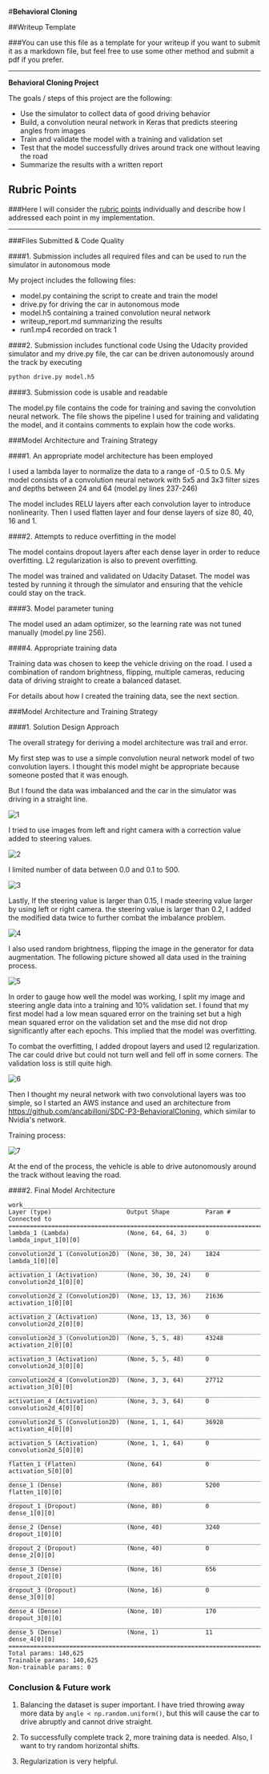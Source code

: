 #**Behavioral Cloning** 

##Writeup Template

###You can use this file as a template for your writeup if you want to submit it as a markdown file, but feel free to use some other method and submit a pdf if you prefer.

---

**Behavioral Cloning Project**

The goals / steps of this project are the following:
* Use the simulator to collect data of good driving behavior
* Build, a convolution neural network in Keras that predicts steering angles from images
* Train and validate the model with a training and validation set
* Test that the model successfully drives around track one without leaving the road
* Summarize the results with a written report


[//]: # (Image References)

[image1]: ./examples/1.png "Original Steering"
[image2]: ./examples/2.png "Data from three cameras"
[image3]: ./examples/3.png "Data"
[image4]: ./examples/4.png "Final data"
[image5]: ./examples/5.png "Data in training"
[image6]: ./examples/6.png "Validation loss"
[image7]: ./examples/7.png "New validation loss"

## Rubric Points
###Here I will consider the [rubric points](https://review.udacity.com/#!/rubrics/432/view) individually and describe how I addressed each point in my implementation.  

---
###Files Submitted & Code Quality

####1. Submission includes all required files and can be used to run the simulator in autonomous mode

My project includes the following files:
* model.py containing the script to create and train the model
* drive.py for driving the car in autonomous mode
* model.h5 containing a trained convolution neural network 
* writeup_report.md summarizing the results
* run1.mp4 recorded on track 1

####2. Submission includes functional code
Using the Udacity provided simulator and my drive.py file, the car can be driven autonomously around the track by executing 
```sh
python drive.py model.h5
```

####3. Submission code is usable and readable

The model.py file contains the code for training and saving the convolution neural network. The file shows the pipeline I used for training and validating the model, and it contains comments to explain how the code works.

###Model Architecture and Training Strategy

####1. An appropriate model architecture has been employed

I used a lambda layer to normalize the data to a range of -0.5 to 0.5. My model consists of a convolution neural network with 5x5 and 3x3 filter sizes and depths between 24 and 64 (model.py lines 237-246) 

The model includes RELU layers after each convolution layer to introduce nonlinearity. Then I used flatten layer and four dense layers of size 80, 40, 16 and 1.

####2. Attempts to reduce overfitting in the model

The model contains dropout layers after each dense layer in order to reduce overfitting. L2 regularization is also to prevent overfitting.

The model was trained and validated on Udacity Dataset. The model was tested by running it through the simulator and ensuring that the vehicle could stay on the track.

####3. Model parameter tuning

The model used an adam optimizer, so the learning rate was not tuned manually (model.py line 256).

####4. Appropriate training data

Training data was chosen to keep the vehicle driving on the road. I used a combination of random brightness, flipping, multiple cameras, reducing data of driving straight to create a balanced dataset.

For details about how I created the training data, see the next section. 

###Model Architecture and Training Strategy

####1. Solution Design Approach

The overall strategy for deriving a model architecture was trail and error.

My first step was to use a simple convolution neural network model of two convolution layers. I thought this model might be appropriate because someone posted that it was enough.


But I found the data was imbalanced and the car in the simulator was driving in a straight line.

![1][image1]

I tried to use images from left and right camera with a correction value added to steering values.


![2][image2]

I limited number of data between 0.0 and 0.1 to 500. 

![3][image3]

Lastly, If the steering value is larger than 0.15, I made steering value larger by using left or right camera. the steering value is larger than 0.2, I added the modified data twice to further combat the imbalance problem. 

![4][image4]

I also used random brightness, flipping the image in the generator for data augmentation. The following picture showed all data used in the training process.

![5][image5]

In order to gauge how well the model was working, I split my image and steering angle data into a training and 10% validation set. I found that my first model had a low mean squared error on the training set but a high mean squared error on the validation set and the mse did not drop significantly after each epochs. This implied that the model was overfitting. 

To combat the overfitting, I added dropout layers and used l2 regularization. The car could drive but could not turn well and fell off in some corners. The validation loss is still quite high.

![6][image6]

Then I thought my neural network with two convolutional layers was too simple, so I started an AWS instance and used an architecture from https://github.com/ancabilloni/SDC-P3-BehavioralCloning, which similar to Nvidia's network.

Training process:

![7][image7]

At the end of the process, the vehicle is able to drive autonomously around the track without leaving the road.

####2. Final Model Architecture

````
work____________________________________________________________________________________________________
Layer (type)                     Output Shape          Param #     Connected to                     
====================================================================================================
lambda_1 (Lambda)                (None, 64, 64, 3)     0           lambda_input_1[0][0]             
____________________________________________________________________________________________________
convolution2d_1 (Convolution2D)  (None, 30, 30, 24)    1824        lambda_1[0][0]                   
____________________________________________________________________________________________________
activation_1 (Activation)        (None, 30, 30, 24)    0           convolution2d_1[0][0]            
____________________________________________________________________________________________________
convolution2d_2 (Convolution2D)  (None, 13, 13, 36)    21636       activation_1[0][0]               
____________________________________________________________________________________________________
activation_2 (Activation)        (None, 13, 13, 36)    0           convolution2d_2[0][0]            
____________________________________________________________________________________________________
convolution2d_3 (Convolution2D)  (None, 5, 5, 48)      43248       activation_2[0][0]               
____________________________________________________________________________________________________
activation_3 (Activation)        (None, 5, 5, 48)      0           convolution2d_3[0][0]            
____________________________________________________________________________________________________
convolution2d_4 (Convolution2D)  (None, 3, 3, 64)      27712       activation_3[0][0]               
____________________________________________________________________________________________________
activation_4 (Activation)        (None, 3, 3, 64)      0           convolution2d_4[0][0]            
____________________________________________________________________________________________________
convolution2d_5 (Convolution2D)  (None, 1, 1, 64)      36928       activation_4[0][0]               
____________________________________________________________________________________________________
activation_5 (Activation)        (None, 1, 1, 64)      0           convolution2d_5[0][0]            
____________________________________________________________________________________________________
flatten_1 (Flatten)              (None, 64)            0           activation_5[0][0]               
____________________________________________________________________________________________________
dense_1 (Dense)                  (None, 80)            5200        flatten_1[0][0]                  
____________________________________________________________________________________________________
dropout_1 (Dropout)              (None, 80)            0           dense_1[0][0]                    
____________________________________________________________________________________________________
dense_2 (Dense)                  (None, 40)            3240        dropout_1[0][0]                  
____________________________________________________________________________________________________
dropout_2 (Dropout)              (None, 40)            0           dense_2[0][0]                    
____________________________________________________________________________________________________
dense_3 (Dense)                  (None, 16)            656         dropout_2[0][0]                  
____________________________________________________________________________________________________
dropout_3 (Dropout)              (None, 16)            0           dense_3[0][0]                    
____________________________________________________________________________________________________
dense_4 (Dense)                  (None, 10)            170         dropout_3[0][0]                  
____________________________________________________________________________________________________
dense_5 (Dense)                  (None, 1)             11          dense_4[0][0]                    
====================================================================================================
Total params: 140,625
Trainable params: 140,625
Non-trainable params: 0
````

### Conclusion & Future work

1. Balancing the dataset is super important. I have tried throwing away more data by `angle < np.random.uniform()`, but this will cause the car to drive abruptly and cannot drive straight.

2. To successfully complete track 2, more training data is needed. Also, I want to try random horizontal shifts.

3. Regularization is very helpful.
